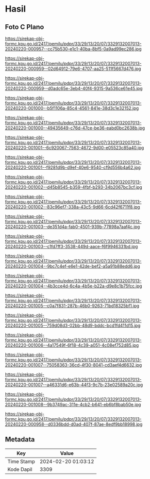 # Hasil

## Foto C Plano

https://sirekap-obj-formc.kpu.go.id/2417/pemilu/pdpr/33/29/13/20/07/3329132007013-20240220-000957--cc75b530-e1c1-40ba-8bf5-0a9ad99ec286.jpg

https://sirekap-obj-formc.kpu.go.id/2417/pemilu/pdpr/33/29/13/20/07/3329132007013-20240220-000959--02d64912-79e6-4707-aa25-511f5667d476.jpg

https://sirekap-obj-formc.kpu.go.id/2417/pemilu/pdpr/33/29/13/20/07/3329132007013-20240220-000959--d0adc65e-3eb4-40f4-9315-9a536ce61e45.jpg

https://sirekap-obj-formc.kpu.go.id/2417/pemilu/pdpr/33/29/13/20/07/3329132007013-20240220-001000--b5f1106a-85c4-4561-841e-38d3c1e32152.jpg

https://sirekap-obj-formc.kpu.go.id/2417/pemilu/pdpr/33/29/13/20/07/3329132007013-20240220-001000--49435649-c76d-47ce-be36-eabd0bc2638b.jpg

https://sirekap-obj-formc.kpu.go.id/2417/pemilu/pdpr/33/29/13/20/07/3329132007013-20240220-001001--6c920067-7563-4672-9d00-e05523c85a40.jpg

https://sirekap-obj-formc.kpu.go.id/2417/pemilu/pdpr/33/29/13/20/07/3329132007013-20240220-001001--f9281d9b-d9ef-40e6-9540-cf9d556b4a62.jpg

https://sirekap-obj-formc.kpu.go.id/2417/pemilu/pdpr/33/29/13/20/07/3329132007013-20240220-001002--d45b8545-b359-4fbf-b293-34b2067bc3cf.jpg

https://sirekap-obj-formc.kpu.go.id/2417/pemilu/pdpr/33/29/13/20/07/3329132007013-20240220-001002--83c96ef7-338a-43c5-9d66-6cd42f6711f8.jpg

https://sirekap-obj-formc.kpu.go.id/2417/pemilu/pdpr/33/29/13/20/07/3329132007013-20240220-001003--de351d4a-fab0-4501-939b-77898a7aaf4c.jpg

https://sirekap-obj-formc.kpu.go.id/2417/pemilu/pdpr/33/29/13/20/07/3329132007013-20240220-001003--c1fd7ff3-3538-449d-aace-f6f9946331bd.jpg

https://sirekap-obj-formc.kpu.go.id/2417/pemilu/pdpr/33/29/13/20/07/3329132007013-20240220-001004--9bc7c4ef-e6e1-42de-bef2-a5a91b88edd6.jpg

https://sirekap-obj-formc.kpu.go.id/2417/pemilu/pdpr/33/29/13/20/07/3329132007013-20240220-001004--4b3cce4d-6c4a-4b5e-b22a-d9e8c1b75fcc.jpg

https://sirekap-obj-formc.kpu.go.id/2417/pemilu/pdpr/33/29/13/20/07/3329132007013-20240220-001005--c0a7f831-287b-46b0-9263-71bd18325bf1.jpg

https://sirekap-obj-formc.kpu.go.id/2417/pemilu/pdpr/33/29/13/20/07/3329132007013-20240220-001005--759d08d3-02bb-48d9-bddc-bcd1fd411d15.jpg

https://sirekap-obj-formc.kpu.go.id/2417/pemilu/pdpr/33/29/13/20/07/3329132007013-20240220-001006--4a17549f-6f18-4c39-a051-4c08ef752d85.jpg

https://sirekap-obj-formc.kpu.go.id/2417/pemilu/pdpr/33/29/13/20/07/3329132007013-20240220-001007--75058363-36cd-4f30-8041-cd3aef4d6632.jpg

https://sirekap-obj-formc.kpu.go.id/2417/pemilu/pdpr/33/29/13/20/07/3329132007013-20240220-001007--a46331d6-e63b-44f3-9c7b-23e02589a20c.jpg

https://sirekap-obj-formc.kpu.go.id/2417/pemilu/pdpr/33/29/13/20/07/3329132007013-20240220-001008--9b3749ac-311e-4cb2-b641-eb6bf8bab50e.jpg

https://sirekap-obj-formc.kpu.go.id/2417/pemilu/pdpr/33/29/13/20/07/3329132007013-20240220-000958--d0336bdd-d0ad-407f-87ae-8edf9bb18998.jpg


## Metadata

| Key        | Value               |
| ---------- | ------------------- |
| Time Stamp | 2024-02-20 01:03:12 |
| Kode Dapil | 3309                |



